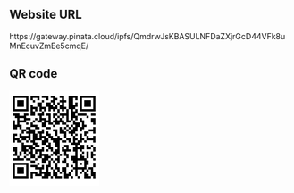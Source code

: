 <h2>Website URL</h2>
<p>https://gateway.pinata.cloud/ipfs/QmdrwJsKBASULNFDaZXjrGcD44VFk8uMnEcuvZmEe5cmqE/</p>

<h2>QR code</h2>
<img src="QRarcadeSite.PNG">

